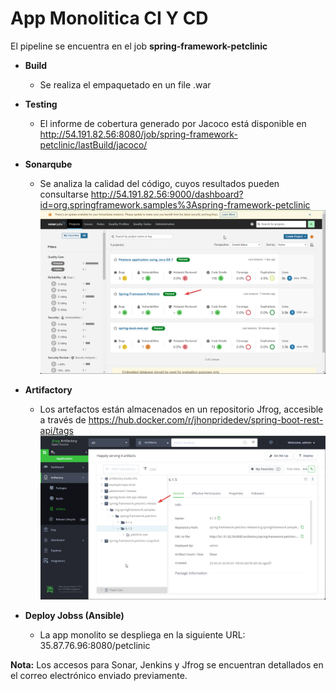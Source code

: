 # App Monolitica CI Y CD
El pipeline se encuentra en el job __spring-framework-petclinic__

- __Build__
    - Se realiza el empaquetado en un file .war
- __Testing__
    - El informe de cobertura generado por Jacoco está disponible en http://54.191.82.56:8080/job/spring-framework-petclinic/lastBuild/jacoco/

- __Sonarqube__
    - Se analiza la calidad del código, cuyos resultados pueden consultarse http://54.191.82.56:9000/dashboard?id=org.springframework.samples%3Aspring-framework-petclinic
    ![sonarqube](./screenshots/sonarqube.png)    

- __Artifactory__
    - Los artefactos están almacenados en un repositorio Jfrog, accesible a través de https://hub.docker.com/r/jhonpridedev/spring-boot-rest-api/tags
    ![dockerhub](./screenshots/artifactory.png)    

- __Deploy Jobss (Ansible)__
    - La app monolito se despliega en la siguiente URL: 35.87.76.96:8080/petclinic    


__Nota:__ Los accesos para Sonar, Jenkins y Jfrog se encuentran detallados en el correo electrónico enviado previamente.

